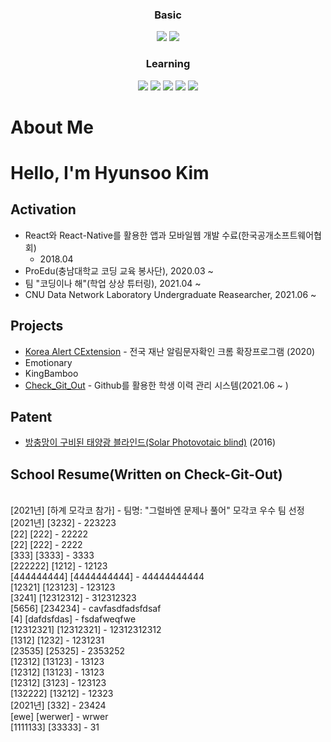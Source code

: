 <!-- ![Nicholas-Kim's github stats](https://github-readme-stats.vercel.app/api?username=dblepart99&count_private=true&show_icons=true&theme=graywhite) ![Top Langs](https://github-readme-stats.vercel.app/api/top-langs/?username=dblepart99&langs_count=3&hide=xslt,html,CSS,scss&theme=graywhite) -->


<div align=center>
  
  <h3> Basic </h3><img src="https://img.shields.io/badge/JAVA-007396?style=flat-square&logo=java&logoColor=white"> <img src="https://img.shields.io/badge/Python-3766AB?style=flat-square&logo=Python&logoColor=blue"/> 
  <h3> Learning </h3>
  
  <img src="https://img.shields.io/badge/c++-00599C?style=flat-square&logo=c%2B%2B&logoColor=white"/> <img src="https://img.shields.io/badge/react-61DAFB?style=flat-square&logo=react&logoColor=black"/> <img src="https://img.shields.io/badge/css-1572B6?style=flat-square&logo=css3&logoColor=blue"/> <img src="https://img.shields.io/badge/javascript-F7DF1E?style=flat-square&logo=javascript&logoColor=blue"> <img src="https://img.shields.io/badge/html-E34F26?style=flat-square&logo=html5&logoColor=white"/> 

</div>


# About Me

# Hello, I'm Hyunsoo Kim

## Activation

- React와 React-Native를 활용한 앱과 모바일웹 개발 수료(한국공개소프트웨어협회)
  - 2018.04
- ProEdu(충남대학교 코딩 교육 봉사단), 2020.03 ~
- 팀 "코딩이나 해"(학업 상상 튜터링), 2021.04 ~
- CNU Data Network Laboratory Undergraduate Reasearcher, 2021.06 ~

## Projects

- [Korea Alert CExtension](https://github.com/DuckSooKoong/Korea_Alert_CExtension) - 전국 재난 알림문자확인 크롬 확장프로그램 (2020)
- Emotionary
- KingBamboo
- [Check_Git_Out](https://github.com/dblepart99/Check_Git_Out) - Github를 활용한 학생 이력 관리 시스템(2021.06 ~ )

## Patent

- [방충망이 구비된 태양광 블라인드(Solar Photovotaic blind)](http://kipris.or.kr/mobile/search/view_patent.do?applno=1020160075033) (2016)

## School Resume(Written on Check-Git-Out)
<br/>  [2021년] [하계 모각코 참가] - 팀명: "그럴바엔 문제나 풀어" 모각코 우수 팀 선정<br/>  [2021년] [3232] - 223223<br/>  [22] [222] - 22222<br/>  [22] [222] - 2222<br/>  [333] [3333] - 3333<br/>  [222222] [1212] - 12123<br/>  [444444444] [4444444444] - 44444444444<br/>  [12321] [123123] - 123123<br/>  [3241] [12312312] - 312312323<br/>  [5656] [234234] - cavfasdfadsfdsaf<br/>  [4] [dafdsfdas] - fsdafweqfwe<br/>  [12312321] [12312321] - 12312312312<br/>  [1312] [1232] - 1231231<br/>  [23535] [25325] - 2353252<br/>  [12312] [13123] - 13123<br/>  [12312] [13123] - 13123<br/>  [12312] [3123] - 123123<br/>  [132222] [13212] - 12323<br/>  [2021년] [332] - 23424<br/>  [ewe] [werwer] - wrwer<br/>  [1111133] [33333] - 31